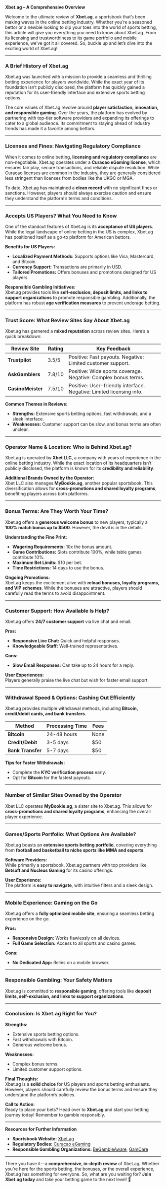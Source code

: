 **Xbet.ag – A Comprehensive Overview**  

Welcome to the ultimate review of **Xbet.ag**, a sportsbook that’s been making waves in the online betting industry. Whether you’re a seasoned bettor or a newbie looking to dip your toes into the world of sports betting, this article will give you everything you need to know about Xbet.ag. From its licensing and trustworthiness to its game portfolio and mobile experience, we’ve got it all covered. So, buckle up and let’s dive into the exciting world of Xbet.ag!  

---

### **A Brief History of Xbet.ag**  
Xbet.ag was launched with a mission to provide a seamless and thrilling betting experience for players worldwide. While the exact year of its foundation isn’t publicly disclosed, the platform has quickly gained a reputation for its user-friendly interface and extensive sports betting options.  

The core values of Xbet.ag revolve around **player satisfaction, innovation, and responsible gaming**. Over the years, the platform has evolved by partnering with top-tier software providers and expanding its offerings to cater to a global audience. Its commitment to staying ahead of industry trends has made it a favorite among bettors.  

---

### **Licenses and Fines: Navigating Regulatory Compliance**  
When it comes to online betting, **licensing and regulatory compliance** are non-negotiable. Xbet.ag operates under a **Curacao eGaming license**, which ensures fair play, secure transactions, and reliable dispute resolution. While Curacao licenses are common in the industry, they are generally considered less stringent than licenses from bodies like the UKGC or MGA.  

To date, Xbet.ag has maintained a **clean record** with no significant fines or sanctions. However, players should always exercise caution and ensure they understand the platform’s terms and conditions.  

---

### **Accepts US Players? What You Need to Know**  
One of the standout features of Xbet.ag is its **acceptance of US players**. While the legal landscape of online betting in the US is complex, Xbet.ag has positioned itself as a go-to platform for American bettors.  

**Benefits for US Players:**  
- **Localized Payment Methods:** Supports options like Visa, Mastercard, and Bitcoin.  
- **Currency Support:** Transactions are primarily in USD.  
- **Tailored Promotions:** Offers bonuses and promotions designed for US players.  

**Responsible Gambling Initiatives:**  
Xbet.ag provides tools like **self-exclusion, deposit limits, and links to support organizations** to promote responsible gambling. Additionally, the platform has robust **age verification measures** to prevent underage betting.  

---

### **Trust Score: What Review Sites Say About Xbet.ag**  
Xbet.ag has garnered a **mixed reputation** across review sites. Here’s a quick breakdown:  

| **Review Site** | **Rating** | **Key Feedback** |  
|------------------|------------|------------------|  
| **Trustpilot**   | 3.5/5      | Positive: Fast payouts. Negative: Limited customer support. |  
| **AskGamblers**  | 7.8/10     | Positive: Wide sports coverage. Negative: Complex bonus terms. |  
| **CasinoMeister**| 7.5/10     | Positive: User-friendly interface. Negative: Limited licensing info. |  

**Common Themes in Reviews:**  
- **Strengths:** Extensive sports betting options, fast withdrawals, and a sleek interface.  
- **Weaknesses:** Customer support can be slow, and bonus terms are often unclear.  

---

### **Operator Name & Location: Who is Behind Xbet.ag?**  
Xbet.ag is operated by **Xbet LLC**, a company with years of experience in the online betting industry. While the exact location of its headquarters isn’t publicly disclosed, the platform is known for its **credibility and reliability**.  

**Additional Brands Owned by the Operator:**  
Xbet LLC also manages **MyBookie.ag**, another popular sportsbook. This diversification allows for **cross-promotions and shared loyalty programs**, benefiting players across both platforms.  

---

### **Bonus Terms: Are They Worth Your Time?**  
Xbet.ag offers a **generous welcome bonus** to new players, typically a **100% match bonus up to $500**. However, the devil is in the details.  

**Understanding the Fine Print:**  
- **Wagering Requirements:** 10x the bonus amount.  
- **Game Contributions:** Slots contribute 100%, while table games contribute 10%.  
- **Maximum Bet Limits:** $10 per bet.  
- **Time Restrictions:** 14 days to use the bonus.  

**Ongoing Promotions:**  
Xbet.ag keeps the excitement alive with **reload bonuses, loyalty programs, and VIP schemes**. While the bonuses are attractive, players should carefully read the terms to avoid disappointment.  

---

### **Customer Support: How Available Is Help?**  
Xbet.ag offers **24/7 customer support** via live chat and email.  

**Pros:**  
- **Responsive Live Chat:** Quick and helpful responses.  
- **Knowledgeable Staff:** Well-trained representatives.  

**Cons:**  
- **Slow Email Responses:** Can take up to 24 hours for a reply.  

**User Experiences:**  
Players generally praise the live chat but wish for faster email support.  

---

### **Withdrawal Speed & Options: Cashing Out Efficiently**  
Xbet.ag provides multiple withdrawal methods, including **Bitcoin, credit/debit cards, and bank transfers**.  

| **Method**       | **Processing Time** | **Fees** |  
|-------------------|---------------------|----------|  
| **Bitcoin**       | 24-48 hours         | None     |  
| **Credit/Debit**  | 3-5 days            | $50      |  
| **Bank Transfer** | 5-7 days            | $50      |  

**Tips for Faster Withdrawals:**  
- Complete the **KYC verification process** early.  
- Opt for **Bitcoin** for the fastest payouts.  

---

### **Number of Similar Sites Owned by the Operator**  
Xbet LLC operates **MyBookie.ag**, a sister site to Xbet.ag. This allows for **cross-promotions and shared loyalty programs**, enhancing the overall player experience.  

---

### **Games/Sports Portfolio: What Options Are Available?**  
Xbet.ag boasts an **extensive sports betting portfolio**, covering everything from **football and basketball to niche sports like MMA and esports**.  

**Software Providers:**  
While primarily a sportsbook, Xbet.ag partners with top providers like **Betsoft and Nucleus Gaming** for its casino offerings.  

**User Experience:**  
The platform is **easy to navigate**, with intuitive filters and a sleek design.  

---

### **Mobile Experience: Gaming on the Go**  
Xbet.ag offers a **fully optimized mobile site**, ensuring a seamless betting experience on the go.  

**Pros:**  
- **Responsive Design:** Works flawlessly on all devices.  
- **Full Game Selection:** Access to all sports and casino games.  

**Cons:**  
- **No Dedicated App:** Relies on a mobile browser.  

---

### **Responsible Gambling: Your Safety Matters**  
Xbet.ag is committed to **responsible gaming**, offering tools like **deposit limits, self-exclusion, and links to support organizations**.  

---

### **Conclusion: Is Xbet.ag Right for You?**  
**Strengths:**  
- Extensive sports betting options.  
- Fast withdrawals with Bitcoin.  
- Generous welcome bonus.  

**Weaknesses:**  
- Complex bonus terms.  
- Limited customer support options.  

**Final Thoughts:**  
Xbet.ag is a **solid choice** for US players and sports betting enthusiasts. However, players should carefully review the bonus terms and ensure they understand the platform’s policies.  

**Call to Action:**  
Ready to place your bets? Head over to **Xbet.ag** and start your betting journey today! Remember to gamble responsibly.  

---

**Resources for Further Information**  
- **Sportsbook Website:** [Xbet.ag](https://www.xbet.ag)  
- **Regulatory Bodies:** [Curacao eGaming](https://www.curacao-egaming.com)  
- **Responsible Gambling Organizations:** [BeGambleAware](https://www.begambleaware.org), [GamCare](https://www.gamcare.org.uk)  

--- 

There you have it—a **comprehensive, in-depth review** of Xbet.ag. Whether you’re here for the sports betting, the bonuses, or the overall experience, Xbet.ag has something for everyone. So, what are you waiting for? **Join Xbet.ag today** and take your betting game to the next level! 🚀